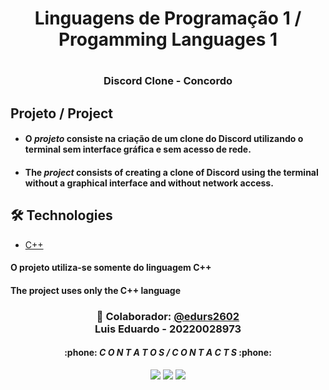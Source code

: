 <h1 align="center"> Linguagens de Programação 1 / Progamming Languages 1 <h1>
<h3 align="center"> Discord Clone - Concordo <h3>


## Projeto / Project
- #### O *projeto* consiste na criação de um clone do Discord utilizando o terminal sem interface gráfica e sem acesso de rede.
- #### The *project* consists of creating a clone of Discord using the terminal without a graphical interface and without network access.


## 🛠 Technologies
- [C++](https://learn.microsoft.com/pt-br/cpp/cpp/?view=msvc-170)
#### O projeto utiliza-se somente do linguagem C++
#### The project uses only the C++ language

<h3 align="center">🐺 Colaborador: <a href="https://github.com/edurs2602"><strong>@edurs2602</strong></a><br />Luis Eduardo - 20220028973</h3>
<h4 align="center">:phone: <i>C O N T A T O S / C O N T A C T S</i> :phone:</h4>
<div align="center">
    <a href = "mailto:edurs.2602@gmail.com"><img src="https://img.shields.io/badge/-Gmail-F80000?style=for-the-badge&logo=gmail&logoColor=white" target="_blank"></a>
    <a href="https://www.linkedin.com/in/lu%C3%ADs-eduardo-da-silva-ribeiro-462221233/" target="_blank"><img src="https://img.shields.io/badge/-LinkedIn-%230077B5?style=for-the-badge&logo=linkedin&logoColor=white" target="_blank"></a>
    <a href="https://wa.me/5584996361789/" target="_blank"><img src="https://img.shields.io/badge/-WhatsApp-4EA94B?style=for-the-badge&logo=WhatsApp&logoColor=white" target="_blank"></a>
</div>


